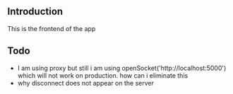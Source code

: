 <h2>Introduction</h2>
This is the frontend of the app

<h2>Todo</h2>
<ul>
<li>I am using proxy but still i am using openSocket('http://localhost:5000') which will not work on production. how can i eliminate this</li>
<li>why disconnect does not appear on the server</li>
</ul>